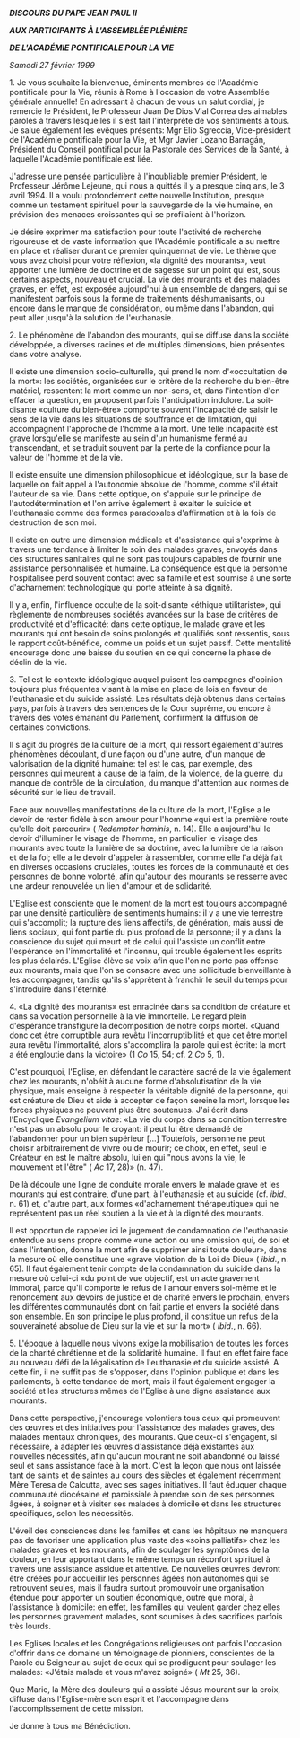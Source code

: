 ***DISCOURS DU PAPE JEAN PAUL II***

***AUX PARTICIPANTS À L'ASSEMBLÉE PLÉNIÈRE***

***DE L'ACADÉMIE PONTIFICALE POUR LA VIE***

*Samedi 27 février 1999*

1\. Je vous souhaite la bienvenue, éminents membres de l'Académie pontificale pour la Vie, réunis à Rome à l'occasion de votre Assemblée générale annuelle! En adressant à chacun de vous un salut cordial, je remercie le Président, le Professeur Juan De Dios Vial Correa des aimables paroles à travers lesquelles il s'est fait l'interprète de vos sentiments à tous. Je salue également les évêques présents: Mgr Elio Sgreccia, Vice-président de l'Académie pontificale pour la Vie, et Mgr Javier Lozano Barragán, Président du Conseil pontifical pour la Pastorale des Services de la Santé, à laquelle l'Académie pontificale est liée.

J'adresse une pensée particulière à l'inoubliable premier Président, le Professeur Jérôme Lejeune, qui nous a quittés il y a presque cinq ans, le 3 avril 1994. Il a voulu profondément cette nouvelle Institution, presque comme un testament spirituel pour la sauvegarde de la vie humaine, en prévision des menaces croissantes qui se profilaient à l'horizon.

Je désire exprimer ma satisfaction pour toute l'activité de recherche rigoureuse et de vaste information que l'Académie pontificale a su mettre en place et réaliser durant ce premier quinquennat de vie. Le thème que vous avez choisi pour votre réflexion, «la dignité des mourants», veut apporter une lumière de doctrine et de sagesse sur un point qui est, sous certains aspects, nouveau et crucial. La vie des mourants et des malades graves, en effet, est exposée aujourd'hui à un ensemble de dangers, qui se manifestent parfois sous la forme de traitements déshumanisants, ou encore dans le manque de considération, ou même dans l'abandon, qui peut aller jusqu'à la solution de l'euthanasie.

2\. Le phénomène de l'abandon des mourants, qui se diffuse dans la société développée, a diverses racines et de multiples dimensions, bien présentes dans votre analyse.

Il existe une dimension socio-culturelle, qui prend le nom d'«occultation de la mort»: les sociétés, organisées sur le critère de la recherche du bien-être matériel, ressentent la mort comme un non-sens, et, dans l'intention d'en effacer la question, en proposent parfois l'anticipation indolore. La soit-disante «culture du bien-être» comporte souvent l'incapacité de saisir le sens de la vie dans les situations de souffrance et de limitation, qui accompagnent l'approche de l'homme à la mort. Une telle incapacité est grave lorsqu'elle se manifeste au sein d'un humanisme fermé au transcendant, et se traduit souvent par la perte de la confiance pour la valeur de l'homme et de la vie.

Il existe ensuite une dimension philosophique et idéologique, sur la base de laquelle on fait appel à l'autonomie absolue de l'homme, comme s'il était l'auteur de sa vie. Dans cette optique, on s'appuie sur le principe de l'autodétermination et l'on arrive également à exalter le suicide et l'euthanasie comme des formes paradoxales d'affirmation et à la fois de destruction de son moi.

Il existe en outre une dimension médicale et d'assistance qui s'exprime à travers une tendance à limiter le soin des malades graves, envoyés dans des structures sanitaires qui ne sont pas toujours capables de fournir une assistance personnalisée et humaine. La conséquence est que la personne hospitalisée perd souvent contact avec sa famille et est soumise à une sorte d'acharnement technologique qui porte atteinte à sa dignité.

Il y a, enfin, l'influence occulte de la soit-disante «éthique utilitariste», qui règlemente de nombreuses sociétés avancées sur la base de critères de productivité et d'efficacité: dans cette optique, le malade grave et les mourants qui ont besoin de soins prolongés et qualifiés sont ressentis, sous le rapport coût-bénéfice, comme un poids et un sujet passif. Cette mentalité encourage donc une baisse du soutien en ce qui concerne la phase de déclin de la vie.

3\. Tel est le contexte idéologique auquel puisent les campagnes d'opinion toujours plus fréquentes visant à la mise en place de lois en faveur de l'euthanasie et du suicide assisté. Les résultats déjà obtenus dans certains pays, parfois à travers des sentences de la Cour suprême, ou encore à travers des votes émanant du Parlement, confirment la diffusion de certaines convictions.

Il s'agit du progrès de la culture de la mort, qui ressort également d'autres phénomènes découlant, d'une façon ou d'une autre, d'un manque de valorisation de la dignité humaine: tel est le cas, par exemple, des personnes qui meurent à cause de la faim, de la violence, de la guerre, du manque de contrôle de la circulation, du manque d'attention aux normes de sécurité sur le lieu de travail.

Face aux nouvelles manifestations de la culture de la mort, l'Eglise a le devoir de rester fidèle à son amour pour l'homme «qui est la première route qu'elle doit parcourir» ( *Redemptor hominis*, n. 14). Elle a aujourd'hui le devoir d'illuminer le visage de l'homme, en particulier le visage des mourants avec toute la lumière de sa doctrine, avec la lumière de la raison et de la foi; elle a le devoir d'appeler à rassembler, comme elle l'a déjà fait en diverses occasions cruciales, toutes les forces de la communauté et des personnes de bonne volonté, afin qu'autour des mourants se resserre avec une ardeur renouvelée un lien d'amour et de solidarité.

L'Eglise est consciente que le moment de la mort est toujours accompagné par une densité particulière de sentiments humains: il y a une vie terrestre qui s'accomplit; la rupture des liens affectifs, de génération, mais aussi de liens sociaux, qui font partie du plus profond de la personne; il y a dans la conscience du sujet qui meurt et de celui qui l'assiste un conflit entre l'espérance en l'immortalité et l'inconnu, qui trouble également les esprits les plus éclairés. L'Eglise élève sa voix afin que l'on ne porte pas offense aux mourants, mais que l'on se consacre avec une sollicitude bienveillante à les accompagner, tandis qu'ils s'apprêtent à franchir le seuil du temps pour s'introduire dans l'éternité.

4\. «La dignité des mourants» est enracinée dans sa condition de créature et dans sa vocation personnelle à la vie immortelle. Le regard plein d'espérance transfigure la décomposition de notre corps mortel. «Quand donc cet être corruptible aura revêtu l'incorruptibilité et que cet être mortel aura revêtu l'immortalité, alors s'accomplira la parole qui est écrite: la mort a été engloutie dans la victoire» (1 *Co* 15, 54; cf. 2 *Co* 5, 1).

C'est pourquoi, l'Eglise, en défendant le caractère sacré de la vie également chez les mourants, n'obéit à aucune forme d'absolutisation de la vie physique, mais enseigne à respecter la véritable dignité de la personne, qui est créature de Dieu et aide à accepter de façon sereine la mort, lorsque les forces physiques ne peuvent plus être soutenues. J'ai écrit dans l'Encyclique *Evangelium vitae*: «La vie du corps dans sa condition terrestre n'est pas un absolu pour le croyant: il peut lui être demandé de l'abandonner pour un bien supérieur \[...\] Toutefois, personne ne peut choisir arbitrairement de vivre ou de mourir; ce choix, en effet, seul le Créateur en est le maître absolu, lui en qui "nous avons la vie, le mouvement et l'être" ( *Ac* 17, 28)» (n. 47).

De là découle une ligne de conduite morale envers le malade grave et les mourants qui est contraire, d'une part, à l'euthanasie et au suicide (cf. *ibid*., n. 61) et, d'autre part, aux formes «d'acharnement thérapeutique» qui ne représentent pas un réel soutien à la vie et à la dignité des mourants.

Il est opportun de rappeler ici le jugement de condamnation de l'euthanasie entendue au sens propre comme «une action ou une omission qui, de soi et dans l'intention, donne la mort afin de supprimer ainsi toute douleur», dans la mesure où elle constitue une «grave violation de la Loi de Dieu» ( *ibid*., n. 65). Il faut également tenir compte de la condamnation du suicide dans la mesure où celui-ci «du point de vue objectif, est un acte gravement immoral, parce qu'il comporte le refus de l'amour envers soi-même et le renoncement aux devoirs de justice et de charité envers le prochain, envers les différentes communautés dont on fait partie et envers la société dans son ensemble. En son principe le plus profond, il constitue un refus de la souveraineté absolue de Dieu sur la vie et sur la mort» ( *ibid*., n. 66).

5\. L'époque à laquelle nous vivons exige la mobilisation de toutes les forces de la charité chrétienne et de la solidarité humaine. Il faut en effet faire face au nouveau défi de la légalisation de l'euthanasie et du suicide assisté. A cette fin, il ne suffit pas de s'opposer, dans l'opinion publique et dans les parlements, à cette tendance de mort, mais il faut également engager la société et les structures mêmes de l'Eglise à une digne assistance aux mourants.

Dans cette perspective, j'encourage volontiers tous ceux qui promeuvent des œuvres et des initiatives pour l'assistance des malades graves, des malades mentaux chroniques, des mourants. Que ceux-ci s'engagent, si nécessaire, à adapter les œuvres d'assistance déjà existantes aux nouvelles nécessités, afin qu'aucun mourant ne soit abandonné ou laissé seul et sans assistance face à la mort. C'est la leçon que nous ont laissée tant de saints et de saintes au cours des siècles et également récemment Mère Teresa de Calcutta, avec ses sages initiatives. Il faut éduquer chaque communauté diocésaine et paroissiale à prendre soin de ses personnes âgées, à soigner et à visiter ses malades à domicile et dans les structures spécifiques, selon les nécessités.

L'éveil des consciences dans les familles et dans les hôpitaux ne manquera pas de favoriser une application plus vaste des «soins palliatifs» chez les malades graves et les mourants, afin de soulager les symptômes de la douleur, en leur apportant dans le même temps un réconfort spirituel à travers une assistance assidue et attentive. De nouvelles œuvres devront être créées pour accueillir les personnes âgées non autonomes qui se retrouvent seules, mais il faudra surtout promouvoir une organisation étendue pour apporter un soutien économique, outre que moral, à l'assistance à domicile: en effet, les familles qui veulent garder chez elles les personnes gravement malades, sont soumises à des sacrifices parfois très lourds.

Les Eglises locales et les Congrégations religieuses ont parfois l'occasion d'offrir dans ce domaine un témoignage de pionniers, conscientes de la Parole du Seigneur au sujet de ceux qui se prodiguent pour soulager les malades: «J'étais malade et vous m'avez soigné» ( *Mt* 25, 36).

Que Marie, la Mère des douleurs qui a assisté Jésus mourant sur la croix, diffuse dans l'Eglise-mère son esprit et l'accompagne dans l'accomplissement de cette mission.

Je donne à tous ma Bénédiction.
